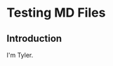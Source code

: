 <div>

<h1 style="font-family: -apple-system, BlinkMacSystemFont, 'Space Mono', sans-serif;">Testing MD Files
</h1>
</div>

## Introduction

I'm Tyler.
